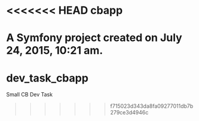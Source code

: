 <<<<<<< HEAD
cbapp
=====

A Symfony project created on July 24, 2015, 10:21 am.
=======
# dev_task_cbapp
Small CB Dev Task
>>>>>>> f715023d343da8fa09277011db7b279ce3d4946c
